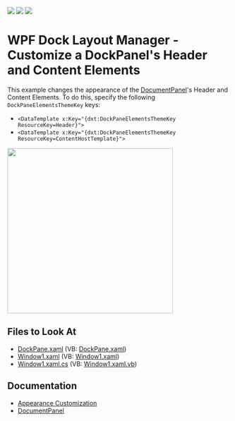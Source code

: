 <!-- default badges list -->
![](https://img.shields.io/endpoint?url=https://codecentral.devexpress.com/api/v1/VersionRange/128643367/22.2.2%2B)
[![](https://img.shields.io/badge/Open_in_DevExpress_Support_Center-FF7200?style=flat-square&logo=DevExpress&logoColor=white)](https://supportcenter.devexpress.com/ticket/details/E1918)
[![](https://img.shields.io/badge/📖_How_to_use_DevExpress_Examples-e9f6fc?style=flat-square)](https://docs.devexpress.com/GeneralInformation/403183)
<!-- default badges end -->

# WPF Dock Layout Manager - Customize a DockPanel's Header and Content Elements

This example changes the appearance of the [DocumentPanel](https://docs.devexpress.com/WPF/DevExpress.Xpf.Docking.DocumentPanel)'s Header and Content Elements. To do this, specify the following `DockPaneElementsThemeKey` keys:

* `<DataTemplate x:Key="{dxt:DockPaneElementsThemeKey ResourceKey=Header}">`
* `<DataTemplate x:Key="{dxt:DockPaneElementsThemeKey ResourceKey=ContentHostTemplate}">`

<img src="https://user-images.githubusercontent.com/12169834/175347160-f9b2a92d-ed48-4f53-8643-3863abd7a02f.png" width=375px/>

<!-- default file list -->
## Files to Look At

* [DockPane.xaml](./CS/CustomTheme/DockPane.xaml) (VB: [DockPane.xaml](./VB/CustomTheme/DockPane.xaml))
* [Window1.xaml](./CS/CustomTheme/Window1.xaml) (VB: [Window1.xaml](./VB/CustomTheme/Window1.xaml))
* [Window1.xaml.cs](./CS/CustomTheme/Window1.xaml.cs) (VB: [Window1.xaml.vb](./VB/CustomTheme/Window1.xaml.vb))
<!-- default file list end -->

## Documentation 
- [Appearance Customization](https://docs.devexpress.com/WPF/403610/controls-and-libraries/layout-management/dock-windows/appearance-customization)
- [DocumentPanel](https://docs.devexpress.com/WPF/DevExpress.Xpf.Docking.DocumentPanel)
